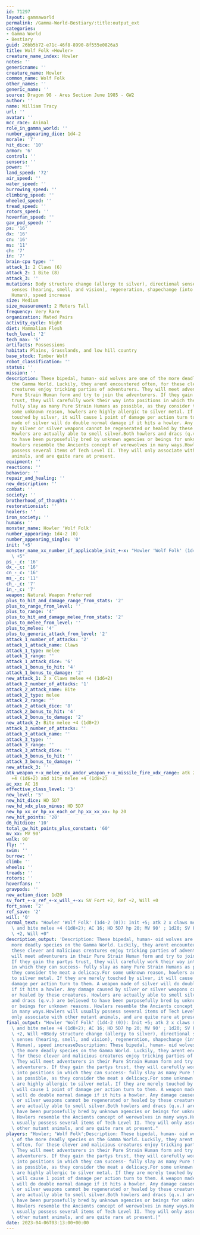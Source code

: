 ```yaml
---
id: 71297
layout: gammaworld
permalink: /Gamma-World-Bestiary/:title:output_ext
categories:
- Gamma World
- Bestiary
guid: 26bb5b72-e71c-46f8-8990-8f555e0826a3
title: Wolf Folk «Howler»
creature_name_index: Howler
notes: ''
genericname: ''
creature_name: Howler
common_name: Wolf Folk
other_names: ''
generic_name: ''
source: Dragon 98 - Ares Section June 1985 - GW2
author: ''
name: William Tracy
url: ''
avatar: ''
mcc_race: Animal
role_in_gamma_world: ''
number_appearing_dice: 1d4-2
morale: '7'
hit_dice: '10'
armor: '6'
control: ''
sensors: ''
power: ''
land_speed: '72'
air_speed: ''
water_speed: ''
burrowing_speed: ''
climbing_speed: ''
wheeled_speed: ''
tread_speed: ''
rotors_speed: ''
hoverfan_speed: ''
gav_pod_speed: ''
ps: '16'
dx: '16'
cn: '16'
ms: '11'
ch: '7'
in: '7'
brain-cpu type: ''
attack_1: 2 Claws (6)
attack_2: 1 Bite (8)
attack_3: ''
mutations: Body structure change (allergy to silver), directional sense, heightened
  senses (hearing, smell, and vision), regeneration, shapechange (into a Pure Strain
  Human), speed increase
size: Medium
size_measurement: 2 Meters Tall
frequency: Very Rare
organization: Mated Pairs
activity_cycle: Night
diet: Mammalian Flesh
tech_level: '2'
tech_max: '6'
artifacts: Possessions
habitat: Plains, Grasslands, and low hill country
base_stock: Timber Wolf
robot_classification: ''
status: ''
mission: ''
description: These bipedal, human- oid wolves are one of the more deadly species on
  the Gamma World. Luckily, they arent encountered often, for these clever and malicious
  creatures enjoy tricking parties of adventurers. They will meet adventurers in their
  Pure Strain Human form and try to join the adventurers. If they gain the partys
  trust, they will carefully work their way into positions in which they can success-
  fully slay as many Pure Strain Humans as possible, as they consider the meat a delicacy.For
  some unknown reason, howlers are highly allergic to silver metal. If they are merely
  touched by silver, it will cause 1 point of damage per action turn to them. A weapon
  made of silver will do double normal damage if it hits a howler. Any damage caused
  by silver or silver weapons cannot be regenerated or healed by these creatures.
  Howlers are actually able to smell silver.Both howlers and dracs (q.v.) are believed
  to have been purposefully bred by unknown agencies or beings for unknown reasons.
  Howlers resemble the Ancients concept of werewolves in many ways.Howlers will usually
  possess several items of Tech Level II. They will only associate with other mutant
  animals, and are quite rare at present.
equipment: ''
reactions: ''
behavior: ''
repair_and_healing: ''
new_description: ''
combat: ''
society: ''
brotherhood_of_thought: ''
restorationsist: ''
healers: ''
iron_society: ''
humans: ''
monster_name: Howler 'Wolf Folk'
number_appearing: 1d4-2 (0)
number_appearing_single: '0'
init: '+5'
monster_name_xx_number_if_applicable_init_+-x: "Howler 'Wolf Folk' (1d4-2 (0)): Init\
  \ +5"
ps_-_c: '16'
dx_-_c: '16'
cn_-_c: '16'
ms_-_c: '11'
ch_-_c: '7'
in_-_c: '7'
weapon: Natural Weapon Preferred
plus_to_hit_and_damage_range_from_stats: '2'
plus_to_range_from_level: ''
plus_to_range: '4'
plus_to_hit_and_damage_melee_from_stats: '2'
plus_to_melee_from_level: ''
plus_to_melee: '4'
plus_to_generic_attack_from_level: '2'
attack_1_number_of_attacks: '2'
attack_1_attack_name: Claws
attack_1_type: melee
attack_1_range: ''
attack_1_attack_dice: '6'
attack_1_bonus_to_hit: '4'
attack_1_bonus_to_damage: '2'
new_attack_1: 2 x Claws melee +4 (1d6+2)
attack_2_number_of_attacks: '1'
attack_2_attack_name: Bite
attack_2_type: melee
attack_2_range: ''
attack_2_attack_dice: '8'
attack_2_bonus_to_hit: '4'
attack_2_bonus_to_damage: '2'
new_attack_2: Bite melee +4 (1d8+2)
attack_3_number_of_attacks: ''
attack_3_attack_name: ''
attack_3_type: ''
attack_3_range: ''
attack_3_attack_dice: ''
attack_3_bonus_to_hit: ''
attack_3_bonus_to_damage: ''
new_attack_3: ''
atk_weapon_+-x_melee_xdx_andor_weapon_+-x_missile_fire_xdx_range: atk 2 x claws melee
  +4 (1d6+2) and bite melee +4 (1d8+2)
ac_xx: AC 16
effective_class_level: '3'
new_level: '5'
new_hit_dice: HD 5D7
new_hd_xdx_plus_minus: HD 5D7
new_hp_xx_or_hp_xx_each_or_hp_xx_xx_xx: hp 20
new_hit_points: '20'
d6_hitdice: '10'
total_gw_hit_points_plus_constant: '60'
mv_xx: MV 90'
walk: 90'
fly: ''
swim: ''
burrow: ''
climb: ''
wheels: ''
treads: ''
rotors: ''
hoverfans: ''
gravpods: ''
new_action_dice: 1d20
sv_fort_+-x_ref_+-x_will_+-x: SV Fort +2, Ref +2, Will +0
fort_save: '2'
ref_save: '2'
will: '0'
normal_text: "Howler 'Wolf Folk' (1d4-2 (0)): Init +5; atk 2 x claws melee +4 (1d6+2)\
  \ and bite melee +4 (1d8+2); AC 16; HD 5D7 hp 20; MV 90' ; 1d20; SV Fort +2, Ref\
  \ +2, Will +0"
description_output: 'Description: These bipedal, human- oid wolves are one of the
  more deadly species on the Gamma World. Luckily, they arent encountered often, for
  these clever and malicious creatures enjoy tricking parties of adventurers. They
  will meet adventurers in their Pure Strain Human form and try to join the adventurers.
  If they gain the partys trust, they will carefully work their way into positions
  in which they can success- fully slay as many Pure Strain Humans as possible, as
  they consider the meat a delicacy.For some unknown reason, howlers are highly allergic
  to silver metal. If they are merely touched by silver, it will cause 1 point of
  damage per action turn to them. A weapon made of silver will do double normal damage
  if it hits a howler. Any damage caused by silver or silver weapons cannot be regenerated
  or healed by these creatures. Howlers are actually able to smell silver.Both howlers
  and dracs (q.v.) are believed to have been purposefully bred by unknown agencies
  or beings for unknown reasons. Howlers resemble the Ancients concept of werewolves
  in many ways.Howlers will usually possess several items of Tech Level II. They will
  only associate with other mutant animals, and are quite rare at present.'
final_output: "Howler 'Wolf Folk' (1d4-2 (0)): Init +5; atk 2 x claws melee +4 (1d6+2)\
  \ and bite melee +4 (1d8+2); AC 16; HD 5D7 hp 20; MV 90' ; 1d20; SV Fort +2, Ref\
  \ +2, Will +0Body structure change (allergy to silver), directional sense, heightened\
  \ senses (hearing, smell, and vision), regeneration, shapechange (into a Pure Strain\
  \ Human), speed increaseDescription: These bipedal, human- oid wolves are one of\
  \ the more deadly species on the Gamma World. Luckily, they arent encountered often,\
  \ for these clever and malicious creatures enjoy tricking parties of adventurers.\
  \ They will meet adventurers in their Pure Strain Human form and try to join the\
  \ adventurers. If they gain the partys trust, they will carefully work their way\
  \ into positions in which they can success- fully slay as many Pure Strain Humans\
  \ as possible, as they consider the meat a delicacy.For some unknown reason, howlers\
  \ are highly allergic to silver metal. If they are merely touched by silver, it\
  \ will cause 1 point of damage per action turn to them. A weapon made of silver\
  \ will do double normal damage if it hits a howler. Any damage caused by silver\
  \ or silver weapons cannot be regenerated or healed by these creatures. Howlers\
  \ are actually able to smell silver.Both howlers and dracs (q.v.) are believed to\
  \ have been purposefully bred by unknown agencies or beings for unknown reasons.\
  \ Howlers resemble the Ancients concept of werewolves in many ways.Howlers will\
  \ usually possess several items of Tech Level II. They will only associate with\
  \ other mutant animals, and are quite rare at present."
players: "Howler; 'Wolf Folk';Description: These bipedal, human- oid wolves are one\
  \ of the more deadly species on the Gamma World. Luckily, they arent encountered\
  \ often, for these clever and malicious creatures enjoy tricking parties of adventurers.\
  \ They will meet adventurers in their Pure Strain Human form and try to join the\
  \ adventurers. If they gain the partys trust, they will carefully work their way\
  \ into positions in which they can success- fully slay as many Pure Strain Humans\
  \ as possible, as they consider the meat a delicacy.For some unknown reason, howlers\
  \ are highly allergic to silver metal. If they are merely touched by silver, it\
  \ will cause 1 point of damage per action turn to them. A weapon made of silver\
  \ will do double normal damage if it hits a howler. Any damage caused by silver\
  \ or silver weapons cannot be regenerated or healed by these creatures. Howlers\
  \ are actually able to smell silver.Both howlers and dracs (q.v.) are believed to\
  \ have been purposefully bred by unknown agencies or beings for unknown reasons.\
  \ Howlers resemble the Ancients concept of werewolves in many ways.Howlers will\
  \ usually possess several items of Tech Level II. They will only associate with\
  \ other mutant animals, and are quite rare at present.|"
date: 2023-04-06T03:13:00+00:00
---
```

</br>